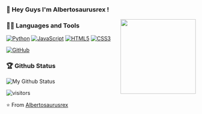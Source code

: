 ### 👋 Hey Guys I'm Albertosaurusrex !

<img align='right' src='https://user-images.githubusercontent.com/5713670/87202985-820dcb80-c2b6-11ea-9f56-7ec461c497c3.gif' width='200"'>

### 👨‍💻 Languages and Tools
[![Python](https://img.shields.io/badge/-Python-black?style=flat&logo=python&link=https://github.com/hritik5102)](https://github.com/hritik5102) 
[![JavaScript](https://img.shields.io/badge/-JavaScript-black?style=flat&logo=javascript&link=https://github.com/hritik5102)](https://github.com/hritik5102) 
[![HTML5](https://img.shields.io/badge/-HTML5-E34F26?style=flat&logo=html5&logoColor=white&link=https://github.com/hritik5102)](https://github.com/hritik5102) 
[![CSS3](https://img.shields.io/badge/-CSS3-1572B6?style=flat&logo=css3&link=https://github.com/hritik5102)](https://github.com/hritik5102) 

[![GitHub](https://img.shields.io/badge/-GitHub-181717?style=flat&logo=github&link=https://github.com/hritik5102)](https://github.com/hritik5102)
 

### 🏆 Github Status
![My Github Status](https://github-readme-stats.vercel.app/api?username=AlbertosaurusrexDK&show_icons=true&hide_border=true)

![visitors](https://visitor-badge.glitch.me/badge?page_id=AlbertosaurusrexDK.AlbertosaurusrexDK)

⭐️ From [Albertosaurusrex](https://github.com/AlbertosaurusrexDK)
